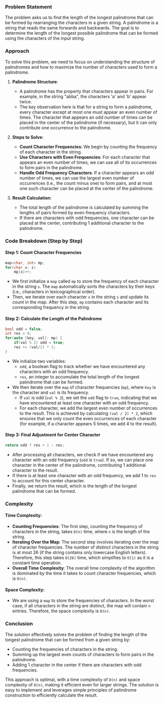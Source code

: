 ### Problem Statement

The problem asks us to find the length of the longest palindrome that can be formed by rearranging the characters in a given string. A palindrome is a string that reads the same forwards and backwards. The goal is to determine the length of the longest possible palindrome that can be formed using the characters of the input string.

### Approach

To solve this problem, we need to focus on understanding the structure of palindromes and how to maximize the number of characters used to form a palindrome.

1. **Palindrome Structure**: 
   - A palindrome has the property that characters appear in pairs. For example, in the string "abba", the characters 'a' and 'b' appear twice.
   - The key observation here is that for a string to form a palindrome, every character except at most one must appear an even number of times. The character that appears an odd number of times can be placed in the center of the palindrome (if necessary), but it can only contribute one occurrence to the palindrome.

2. **Steps to Solve**:
   - **Count Character Frequencies**: We begin by counting the frequency of each character in the string.
   - **Use Characters with Even Frequencies**: For each character that appears an even number of times, we can use all of its occurrences to form pairs in the palindrome.
   - **Handle Odd Frequency Characters**: If a character appears an odd number of times, we can use the largest even number of occurrences (i.e., the count minus one) to form pairs, and at most one such character can be placed at the center of the palindrome.

3. **Result Calculation**:
   - The total length of the palindrome is calculated by summing the lengths of pairs formed by even-frequency characters.
   - If there are characters with odd frequencies, one character can be placed at the center, contributing 1 additional character to the palindrome.

### Code Breakdown (Step by Step)

#### Step 1: Count Character Frequencies

```cpp
map<char, int> mp;
for(char x: s)
    mp[x]++;
```

- We first initialize a `map` called `mp` to store the frequency of each character in the string `s`. The `map` automatically sorts the characters by their keys (i.e., characters in lexicographical order).
- Then, we iterate over each character `x` in the string `s` and update its count in the map. After this step, `mp` contains each character and its corresponding frequency in the string.

#### Step 2: Calculate the Length of the Palindrome

```cpp
bool odd = false;
int res = 0;
for(auto [key, val]: mp) {
    if(val % 2) odd = true;
    res += (val/2) * 2;
}
```

- We initialize two variables: 
  - `odd`, a boolean flag to track whether we have encountered any characters with an odd frequency.
  - `res`, an integer to accumulate the total length of the longest palindrome that can be formed.
- We then iterate over the `map` of character frequencies (`mp`), where `key` is the character and `val` is its frequency.
  - If `val` is odd (`val % 2`), we set the `odd` flag to `true`, indicating that we have encountered at least one character with an odd frequency.
  - For each character, we add the largest even number of occurrences to the result. This is achieved by calculating `(val / 2) * 2`, which ensures that we only count the even occurrences of each character (for example, if a character appears 5 times, we add 4 to the result).

#### Step 3: Final Adjustment for Center Character

```cpp
return odd ? res + 1 : res;
```

- After processing all characters, we check if we have encountered any character with an odd frequency (`odd` is `true`). If so, we can place one character in the center of the palindrome, contributing 1 additional character to the result.
- If there is at least one character with an odd frequency, we add 1 to `res` to account for this center character.
- Finally, we return the result, which is the length of the longest palindrome that can be formed.

### Complexity

#### Time Complexity:
- **Counting Frequencies**: The first step, counting the frequency of characters in the string, takes `O(n)` time, where `n` is the length of the string.
- **Iterating Over the Map**: The second step involves iterating over the map of character frequencies. The number of distinct characters in the string is at most 26 (if the string contains only lowercase English letters). Therefore, this step takes `O(26)` time, which simplifies to `O(1)` as it is a constant time operation.
- **Overall Time Complexity**: The overall time complexity of the algorithm is dominated by the time it takes to count character frequencies, which is `O(n)`.

#### Space Complexity:
- We are using a `map` to store the frequencies of characters. In the worst case, if all characters in the string are distinct, the map will contain `n` entries. Therefore, the space complexity is `O(n)`.

### Conclusion

The solution effectively solves the problem of finding the length of the longest palindrome that can be formed from a given string by:
- Counting the frequencies of characters in the string.
- Summing up the largest even counts of characters to form pairs in the palindrome.
- Adding 1 character in the center if there are characters with odd frequencies.

This approach is optimal, with a time complexity of `O(n)` and space complexity of `O(n)`, making it efficient even for larger strings. The solution is easy to implement and leverages simple principles of palindrome construction to efficiently calculate the result.
